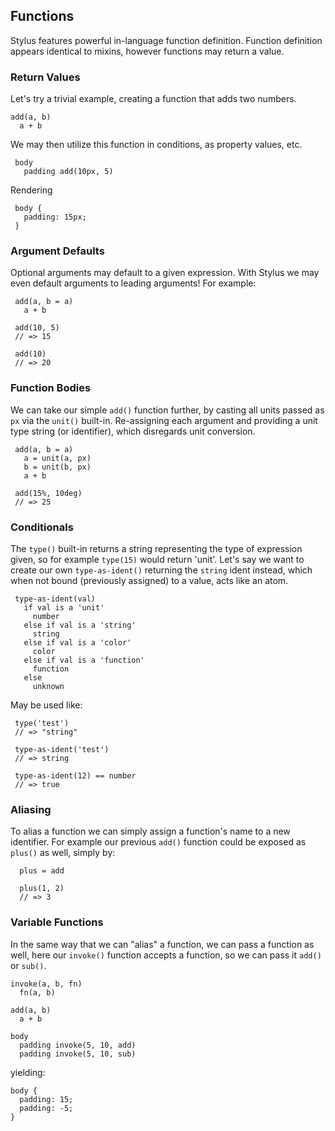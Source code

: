 
## Functions

 Stylus features powerful in-language function definition. Function definition appears identical to mixins, however functions may return a value.

### Return Values

 Let's try a trivial example, creating a function that adds two numbers.

    add(a, b)
      a + b

 We may then utilize this function in conditions, as property values, etc.
 
     body 
       padding add(10px, 5)

 Rendering
     
     body {
       padding: 15px;
     }

### Argument Defaults

 Optional arguments may default to a given expression. With Stylus we may even default arguments to leading arguments! For example:
 
 
     add(a, b = a)
       a + b

     add(10, 5)
     // => 15
     
     add(10)
     // => 20

### Function Bodies

 We can take our simple `add()` function further, by casting all units passed as `px` via the `unit()` built-in. Re-assigning each argument and providing a unit type string (or identifier), which disregards unit conversion.
 
     add(a, b = a)
       a = unit(a, px)
       b = unit(b, px)
       a + b

     add(15%, 10deg)
     // => 25

### Conditionals

 The `type()` built-in returns a string representing the type of expression given, so for example `type(15)` would return 'unit'. Let's say we want to create our own `type-as-ident()` returning the `string` ident instead, which when not bound (previously assigned) to a value, acts like an atom.
 
 
     type-as-ident(val)
       if val is a 'unit'
         number
       else if val is a 'string'
         string
       else if val is a 'color'
         color
       else if val is a 'function'
         function
       else
         unknown

 May be used like:
 
     type('test')
     // => "string"

     type-as-ident('test')
     // => string
     
     type-as-ident(12) == number
     // => true

### Aliasing

  To alias a function we can simply assign a function's name to a new identifier. For example our previous `add()` function could be exposed as `plus()` as well, simply by:
  
      plus = add
      
      plus(1, 2)
      // => 3

### Variable Functions

  In the same way that we can "alias" a function, we can pass a function as well, here our `invoke()` function accepts a function, so we can pass it `add()` or `sub()`.

    invoke(a, b, fn)
      fn(a, b)

    add(a, b)
      a + b

    body
      padding invoke(5, 10, add)
      padding invoke(5, 10, sub)

yielding:

    body {
      padding: 15;
      padding: -5;
    }

